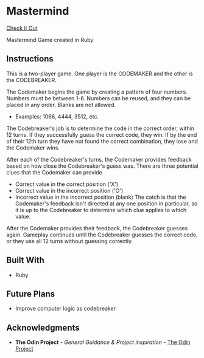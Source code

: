 # Mastermind

[Check it Out](https://replit.com/@NBrennan26/RubyMastermind)

Mastermind Game created in Ruby

## Instructions

This is a two-player game. One player is the CODEMAKER and the other is the CODEBREAKER. 

The Codemaker begins the game by creating a pattern of four numbers. Numbers must be between 1-6. Numbers can be reused, and they can be placed in any order. Blanks are not allowed. 
  - Examples: 1066, 4444, 3512, etc.

The Codebreaker's job is to determine the code in the correct order, within 12 turns. If they successfully guess the correct code, they win. If by the end of their 12th turn they have not found the correct combination, they lose and the Codemaker wins. 

After each of the Codebreaker's turns, the Codemaker provides feedback based on how close the Codebreaker's guess was. There are three potential clues that the Codemaker can provide
  - Correct value in the correct position ('X')
  - Correct value in the incorrect position ('O')
  - Incorrect value in the incorrect position (blank)
The catch is that the Codemaker's feedback isn't directed at any one position in particular, so it is up to the Codebreaker to determine which clue applies to which value. 

After the Codemaker provides their feedback, the Codebreaker guesses again. Gameplay continues until the Codebreaker guesses the correct code, or they use all 12 turns without guessing correctly. 

## Built With

- Ruby

## Future Plans

- Improve computer logic as codebreaker

## Acknowledgments

- **The Odin Project** - _General Guidance & Project inspiration_ - [The Odin Project](https://www.theodinproject.com/)